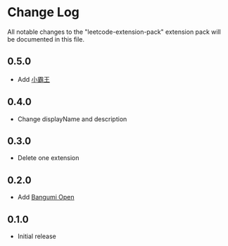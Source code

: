 # Change Log

All notable changes to the "leetcode-extension-pack" extension pack will be documented in this file.

## 0.5.0

- Add [小霸王](https://marketplace.visualstudio.com/items?itemName=gamedilong.anes)

## 0.4.0

- Change displayName and description

## 0.3.0

- Delete one extension

## 0.2.0

- Add [Bangumi Open](https://marketplace.visualstudio.com/items?itemName=SDTTTTT.bangumiopen)


## 0.1.0

- Initial release
